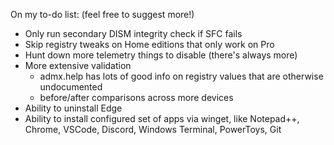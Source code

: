 On my to-do list: (feel free to suggest more!)
- Only run secondary DISM integrity check if SFC fails
- Skip registry tweaks on Home editions that only work on Pro
- Hunt down more telemetry things to disable (there's always more)
- More extensive validation
  - admx.help has lots of good info on registry values that are otherwise undocumented
  - before/after comparisons across more devices
- Ability to uninstall Edge
- Ability to install configured set of apps via winget, like Notepad++, Chrome, VSCode, Discord, Windows Terminal, PowerToys, Git
